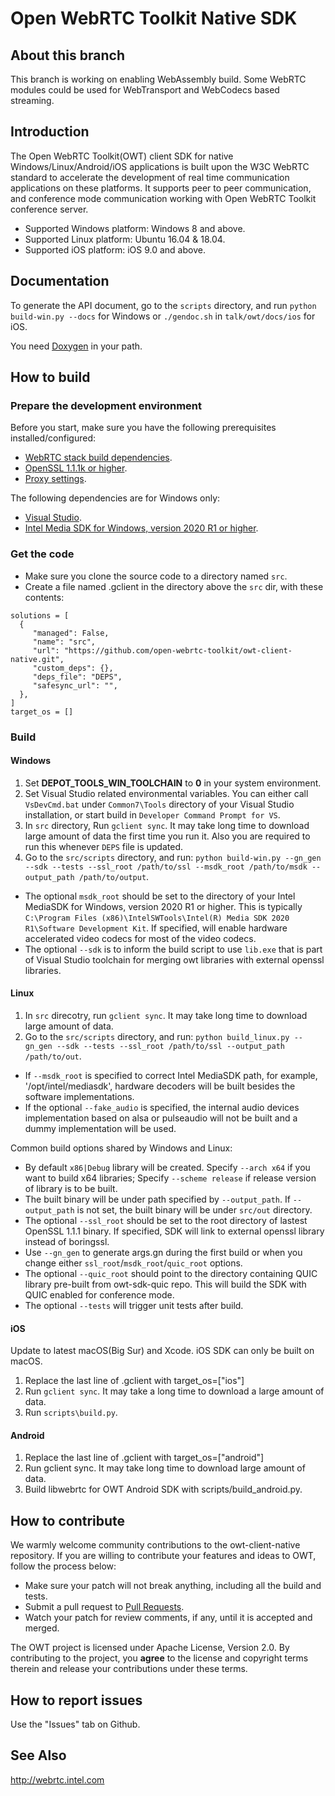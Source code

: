 # Open WebRTC Toolkit Native SDK

## About this branch
This branch is working on enabling WebAssembly build. Some WebRTC modules could be used for WebTransport and WebCodecs based streaming.

## Introduction
The Open WebRTC Toolkit(OWT) client SDK for native Windows/Linux/Android/iOS applications is built upon the W3C WebRTC standard to accelerate the development
of real time communication applications on these platforms. It supports peer to peer communication, and conference mode communication working with
Open WebRTC Toolkit conference server.

- Supported Windows platform: Windows 8 and above.
- Supported Linux platform: Ubuntu 16.04 & 18.04.
- Supported iOS platform: iOS 9.0 and above.

## Documentation
To generate the API document, go to the `scripts` directory, and run `python build-win.py --docs` for Windows or `./gendoc.sh` in `talk/owt/docs/ios` for iOS.

You need [Doxygen](http://www.doxygen.nl/) in your path.

## How to build

### Prepare the development environment
Before you start, make sure you have the following prerequisites installed/configured:

- [WebRTC stack build dependencies](https://webrtc.googlesource.com/src/+/refs/heads/master/docs/native-code/development/prerequisite-sw/index.md).
- [OpenSSL 1.1.1k or higher](https://www.openssl.org/source/).
- [Proxy settings](https://github.com/open-webrtc-toolkit/owt-client-native/wiki/Proxy-config-for-building-native-SDK).

The following dependencies are for Windows only:
- [Visual Studio](https://chromium.googlesource.com/chromium/src/+/refs/heads/main/docs/windows_build_instructions.md#visual-studio).
- [Intel Media SDK for Windows, version 2020 R1 or higher](https://software.intel.com/en-us/media-sdk/choose-download/client).

### Get the code
- Make sure you clone the source code to a directory named `src`.
- Create a file named .gclient in the directory above the `src` dir, with these contents:

```
solutions = [ 
  {  
     "managed": False,  
     "name": "src",  
     "url": "https://github.com/open-webrtc-toolkit/owt-client-native.git",  
     "custom_deps": {},  
     "deps_file": "DEPS",  
     "safesync_url": "",  
  },  
]  
target_os = []  
```

### Build
#### Windows
1. Set **DEPOT_TOOLS_WIN_TOOLCHAIN** to **0** in your system environment.
1. Set Visual Studio related environmental variables. You can either call `VsDevCmd.bat` under `Common7\Tools` directory of your Visual Studio installation, or start build in `Developer Command Prompt for VS`.
1. In `src` directory, Run `gclient sync`. It may take long time to download large amount of data the first time you run it. Also you are required to run this whenever `DEPS` file is updated.
1. Go to the `src/scripts` directory, and run: `python build-win.py --gn_gen --sdk --tests --ssl_root /path/to/ssl --msdk_root /path/to/msdk --output_path /path/to/output`.
  - The optional `msdk_root` should be set to the directory of your Intel MediaSDK for Windows, version 2020 R1 or higher. This is typically
  `C:\Program Files (x86)\IntelSWTools\Intel(R) Media SDK 2020 R1\Software Development Kit`. If specified, will enable hardware accelerated video codecs for most of the video codecs.
  - The optional `--sdk` is to inform the build script to use `lib.exe` that is part of Visual Studio toolchain for merging owt libraries with external openssl libraries.


#### Linux
1. In `src` direcotry, run `gclient sync`. It may take long time to download large amount of data.
1. Go to the `src/scripts` directory, and run: `python build_linux.py --gn_gen --sdk --tests --ssl_root /path/to/ssl --output_path /path/to/out`.
  - If `--msdk_root` is specified to correct Intel MediaSDK path, for example, '/opt/intel/mediasdk', hardware decoders will be built besides the software implementations.
  - If the optional `--fake_audio` is specified, the internal audio devices implementation based on alsa or pulseaudio will not be built and a dummy implementation will be used.

Common build options shared by Windows and Linux:
  - By default `x86|Debug` library will be created. Specify `--arch x64` if you want to build x64 libraries; Specify `--scheme release` if release version of library is to be built.
  - The built binary will be under path specified by `--output_path`. If `--output_path` is not set, the built binary will be under `src/out` directory.
  - The optional `--ssl_root` should be set to the root directory of lastest OpenSSL 1.1.1 binary. If specified, SDK will link to external openssl library instead of boringssl.
  - Use `--gn_gen` to generate args.gn during the first build or when you change either `ssl_root`/`msdk_root`/`quic_root` options.
  - The optional `--quic_root` should point to the directory containing QUIC library pre-built from owt-sdk-quic repo. This will build the SDK with QUIC enabled for conference mode.
  - The optional `--tests` will trigger unit tests after build.

#### iOS
Update to latest macOS(Big Sur) and Xcode. iOS SDK can only be built on macOS.
1. Replace the last line of .gclient with target_os=["ios"]
1. Run `gclient sync`. It may take a long time to download a large amount of data.
1. Run `scripts\build.py`.

#### Android
1. Replace the last line of .gclient with target_os=["android"]
1. Run gclient sync. It may take long time to download large amount of data.
1. Build libwebrtc for OWT Android SDK with scripts/build_android.py.

## How to contribute
We warmly welcome community contributions to the owt-client-native repository. If you are willing to contribute your features and ideas to OWT, follow the process below:

- Make sure your patch will not break anything, including all the build and tests.
- Submit a pull request to [Pull Requests](https://github.com/open-webrtc-toolkit/owt-client-native/pulls).
- Watch your patch for review comments, if any, until it is accepted and merged.

The OWT project is licensed under Apache License, Version 2.0. By contributing to the project, you **agree** to the license and copyright terms therein and release your contributions under these terms.

## How to report issues
Use the "Issues" tab on Github.

## See Also
http://webrtc.intel.com
